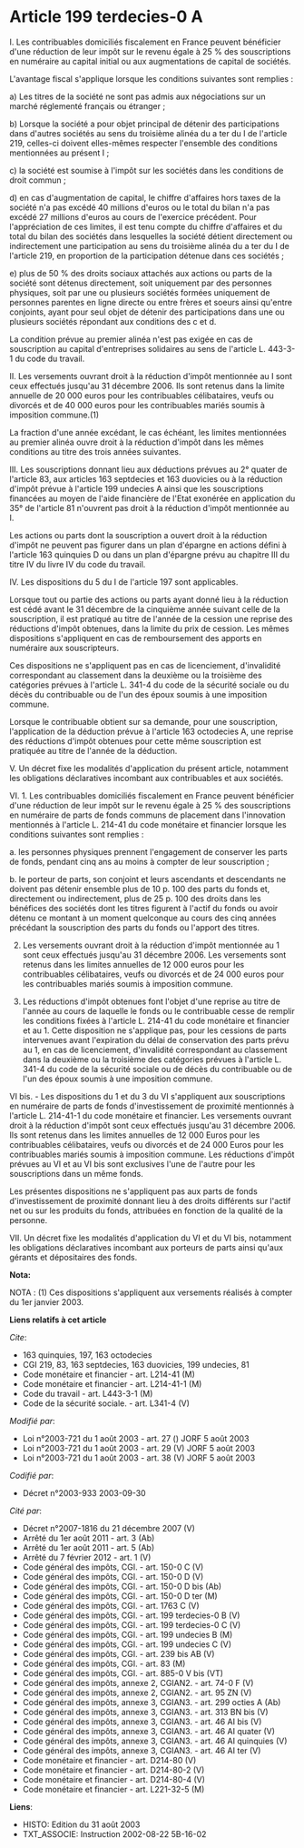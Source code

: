 # Article 199 terdecies-0 A

I. Les contribuables domiciliés fiscalement en France peuvent bénéficier d'une réduction de leur impôt sur le revenu égale à
25 % des souscriptions en numéraire au capital initial ou aux augmentations de capital de sociétés.

L'avantage fiscal s'applique lorsque les conditions suivantes sont remplies :

a) Les titres de la société ne sont pas admis aux négociations sur un marché réglementé français ou étranger ;

b) Lorsque la société a pour objet principal de détenir des participations dans d'autres sociétés au sens du troisième alinéa
du a ter du I de l'article 219, celles-ci doivent elles-mêmes respecter l'ensemble des conditions mentionnées au présent I ;

c) la société est soumise à l'impôt sur les sociétés dans les conditions de droit commun ;

d) en cas d'augmentation de capital, le chiffre d'affaires hors taxes de la société n'a pas excédé 40 millions d'euros ou le
total du bilan n'a pas excédé 27 millions d'euros au cours de l'exercice précédent. Pour l'appréciation de ces limites, il
est tenu compte du chiffre d'affaires et du total du bilan des sociétés dans lesquelles la société détient directement ou
indirectement une participation au sens du troisième alinéa du a ter du I de l'article 219, en proportion de la participation
détenue dans ces sociétés ;

e) plus de 50 % des droits sociaux attachés aux actions ou parts de la société sont détenus directement, soit uniquement par
des personnes physiques, soit par une ou plusieurs sociétés formées uniquement de personnes parentes en ligne directe ou
entre frères et soeurs ainsi qu'entre conjoints, ayant pour seul objet de détenir des participations dans une ou plusieurs
sociétés répondant aux conditions des c et d.

La condition prévue au premier alinéa n'est pas exigée en cas de souscription au capital d'entreprises solidaires au sens de
l'article L. 443-3-1 du code du travail.

II. Les versements ouvrant droit à la réduction d'impôt mentionnée au I sont ceux effectués jusqu'au 31 décembre 2006. Ils
sont retenus dans la limite annuelle de 20 000 euros pour les contribuables célibataires, veufs ou divorcés et de 40 000
euros pour les contribuables mariés soumis à imposition commune.(1)

La fraction d'une année excédant, le cas échéant, les limites mentionnées au premier alinéa ouvre droit à la réduction
d'impôt dans les mêmes conditions au titre des trois années suivantes.

III. Les souscriptions donnant lieu aux déductions prévues au 2° quater de l'article 83, aux articles 163 septdecies et 163
duovicies ou à la réduction d'impôt prévue à l'article 199 undecies A ainsi que les souscriptions financées au moyen de
l'aide financière de l'Etat exonérée en application du 35° de l'article 81 n'ouvrent pas droit à la réduction d'impôt
mentionnée au I.

Les actions ou parts dont la souscription a ouvert droit à la réduction d'impôt ne peuvent pas figurer dans un plan d'épargne
en actions défini à l'article 163 quinquies D ou dans un plan d'épargne prévu au chapitre III du titre IV du livre IV du code
du travail.

IV. Les dispositions du 5 du I de l'article 197 sont applicables.

Lorsque tout ou partie des actions ou parts ayant donné lieu à la réduction est cédé avant le 31 décembre de la cinquième
année suivant celle de la souscription, il est pratiqué au titre de l'année de la cession une reprise des réductions d'impôt
obtenues, dans la limite du prix de cession. Les mêmes dispositions s'appliquent en cas de remboursement des apports en
numéraire aux souscripteurs.

Ces dispositions ne s'appliquent pas en cas de licenciement, d'invalidité correspondant au classement dans la deuxième ou la
troisième des catégories prévues à l'article L. 341-4 du code de la sécurité sociale ou du décès du contribuable ou de l'un
des époux soumis à une imposition commune.

Lorsque le contribuable obtient sur sa demande, pour une souscription, l'application de la déduction prévue à l'article 163
octodecies A, une reprise des réductions d'impôt obtenues pour cette même souscription est pratiquée au titre de l'année de
la déduction.

V. Un décret fixe les modalités d'application du présent article, notamment les obligations déclaratives incombant aux
contribuables et aux sociétés.

VI. 1. Les contribuables domiciliés fiscalement en France peuvent bénéficier d'une réduction de leur impôt sur le revenu
égale à 25 % des souscriptions en numéraire de parts de fonds communs de placement dans l'innovation mentionnés à l'article
L. 214-41 du code monétaire et financier lorsque les conditions suivantes sont remplies :

a. les personnes physiques prennent l'engagement de conserver les parts de fonds, pendant cinq ans au moins à compter de leur
souscription ;

b. le porteur de parts, son conjoint et leurs ascendants et descendants ne doivent pas détenir ensemble plus de 10 p. 100 des
parts du fonds et, directement ou indirectement, plus de 25 p. 100 des droits dans les bénéfices des sociétés dont les titres
figurent à l'actif du fonds ou avoir détenu ce montant à un moment quelconque au cours des cinq années précédant la
souscription des parts du fonds ou l'apport des titres.

2. Les versements ouvrant droit à la réduction d'impôt mentionnée au 1 sont ceux effectués jusqu'au 31 décembre 2006. Les
versements sont retenus dans les limites annuelles de 12 000 euros pour les contribuables célibataires, veufs ou divorcés et
de 24 000 euros pour les contribuables mariés soumis à imposition commune.

3. Les réductions d'impôt obtenues font l'objet d'une reprise au titre de l'année au cours de laquelle le fonds ou le
contribuable cesse de remplir les conditions fixées à l'article L. 214-41 du code monétaire et financier et au 1. Cette
disposition ne s'applique pas, pour les cessions de parts intervenues avant l'expiration du délai de conservation des parts
prévu au 1, en cas de licenciement, d'invalidité correspondant au classement dans la deuxième ou la troisième des catégories
prévues à l'article L. 341-4 du code de la sécurité sociale ou de décès du contribuable ou de l'un des époux soumis à une
imposition commune.

VI bis. - Les dispositions du 1 et du 3 du VI s'appliquent aux souscriptions en numéraire de parts de fonds d'investissement
de proximité mentionnés à l'article L. 214-41-1 du code monétaire et financier. Les versements ouvrant droit à la réduction
d'impôt sont ceux effectués jusqu'au 31 décembre 2006. Ils sont retenus dans les limites annuelles de 12 000 Euros pour les
contribuables célibataires, veufs ou divorcés et de 24 000 Euros pour les contribuables mariés soumis à imposition commune.
Les réductions d'impôt prévues au VI et au VI bis sont exclusives l'une de l'autre pour les souscriptions dans un même fonds.

Les présentes dispositions ne s'appliquent pas aux parts de fonds d'investissement de proximité donnant lieu à des droits
différents sur l'actif net ou sur les produits du fonds, attribuées en fonction de la qualité de la personne.

VII. Un décret fixe les modalités d'application du VI et du VI bis, notamment les obligations déclaratives incombant aux
porteurs de parts ainsi qu'aux gérants et dépositaires des fonds.

**Nota:**

NOTA : (1) Ces dispositions s'appliquent aux versements réalisés à compter du 1er janvier 2003.

**Liens relatifs à cet article**

_Cite_:

  - 163 quinquies, 197, 163 octodecies
  - CGI 219, 83, 163 septdecies, 163 duovicies, 199 undecies, 81
  - Code monétaire et financier - art. L214-41 (M)
  - Code monétaire et financier - art. L214-41-1 (M)
  - Code du travail - art. L443-3-1 (M)
  - Code de la sécurité sociale. - art. L341-4 (V)

_Modifié par_:

  - Loi n°2003-721 du 1 août 2003 - art. 27 () JORF 5 août 2003
  - Loi n°2003-721 du 1 août 2003 - art. 29 (V) JORF 5 août 2003
  - Loi n°2003-721 du 1 août 2003 - art. 38 (V) JORF 5 août 2003

_Codifié par_:

  - Décret n°2003-933 2003-09-30

_Cité par_:

  - Décret n°2007-1816 du 21 décembre 2007 (V)
  - Arrêté du 1er août 2011 - art. 3 (Ab)
  - Arrêté du 1er août 2011 - art. 5 (Ab)
  - Arrêté du 7 février 2012 - art. 1 (V)
  - Code général des impôts, CGI. - art. 150-0 C (V)
  - Code général des impôts, CGI. - art. 150-0 D (V)
  - Code général des impôts, CGI. - art. 150-0 D bis (Ab)
  - Code général des impôts, CGI. - art. 150-0 D ter (M)
  - Code général des impôts, CGI. - art. 1763 C (V)
  - Code général des impôts, CGI. - art. 199 terdecies-0 B (V)
  - Code général des impôts, CGI. - art. 199 terdecies-0 C (V)
  - Code général des impôts, CGI. - art. 199 undecies B (M)
  - Code général des impôts, CGI. - art. 199 undecies C (V)
  - Code général des impôts, CGI. - art. 239 bis AB (V)
  - Code général des impôts, CGI. - art. 83 (M)
  - Code général des impôts, CGI. - art. 885-0 V bis (VT)
  - Code général des impôts, annexe 2, CGIAN2. - art. 74-0 F (V)
  - Code général des impôts, annexe 2, CGIAN2. - art. 95 ZN (V)
  - Code général des impôts, annexe 3, CGIAN3. - art. 299 octies A (Ab)
  - Code général des impôts, annexe 3, CGIAN3. - art. 313 BN bis (V)
  - Code général des impôts, annexe 3, CGIAN3. - art. 46 AI bis (V)
  - Code général des impôts, annexe 3, CGIAN3. - art. 46 AI quater (V)
  - Code général des impôts, annexe 3, CGIAN3. - art. 46 AI quinquies (V)
  - Code général des impôts, annexe 3, CGIAN3. - art. 46 AI ter (V)
  - Code monétaire et financier - art. D214-80 (V)
  - Code monétaire et financier - art. D214-80-2 (V)
  - Code monétaire et financier - art. D214-80-4 (V)
  - Code monétaire et financier - art. L221-32-5 (M)

**Liens**:

  - HISTO: Edition du 31 août 2003
  - TXT_ASSOCIE: Instruction 2002-08-22 5B-16-02
